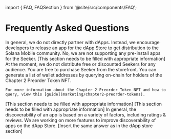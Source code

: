 import { FAQ, FAQSection } from '@site/src/components/FAQ';

# Frequently Asked Questions

<FAQ>
  <FAQSection title="How can we partner with Solana Mobile?">
    In general, we do not directly partner with dApps. Instead, we encourage developers to release an app for the dApp Store to get distribution to the Solana Mobile community.
  </FAQSection>

  <FAQSection title="Can we have our app preinstalled on the phone?">
    No, we are not supporting any pre-install apps for the Seeker.
  </FAQSection>

  <FAQSection title="How can we get marketing support from Solana Mobile?">
    [This section needs to be filled with appropriate information]
  </FAQSection>

  <FAQSection title="Can we have X Seekers for Y? What about discounts for teams on the dApp Store?">
    At the moment, we do not distribute free or discounted Seekers for any audience. You are free to purchase Seeker from the storefront.
  </FAQSection>

  <FAQSection title="How can I see the list of Chapter 2 Preorder Token holders?">
    You can generate a list of wallet addresses by querying on-chain for holders of the Chapter 2 Preorder Token NFT.

    For more information about the Chapter 2 Preorder Token NFT and how to query, view this [guide](marketing/chapter2-preorder-tokens).

  </FAQSection>

  <FAQSection title="How can I airdrop to Seeker or Saga users?">
    [This section needs to be filled with appropriate information]
  </FAQSection>

  <FAQSection title="What's a good amount of people to target for an airdrop?">
    [This section needs to be filled with appropriate information]
  </FAQSection>

  <FAQSection title="How can I improve discoverability of my dApp on the dApp store?">
    In general, the discoverability of an app is based on a variety of factors, including ratings & reviews. We are working on more features to improve discoverability of apps on the dApp Store.
  </FAQSection>

  <FAQSection title="Do you have statistics on how dApps are performing in your dApp store?">
    [Insert the same answer as in the dApp store section]
  </FAQSection>
</FAQ>

